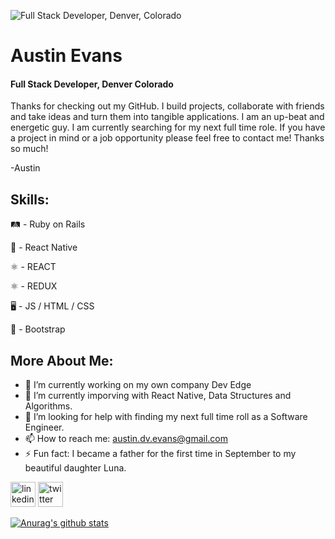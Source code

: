 ![Full Stack Developer, Denver, Colorado](https://pbs.twimg.com/profile_banners/1302282274302435328/1606586299/600x200)

# Austin Evans 
#### Full Stack Developer, Denver Colorado


Thanks for checking out my GitHub. I build projects, collaborate with friends and take ideas and turn them into tangible applications. I am an up-beat and energetic guy. I am currently searching for my next full time role. If you have a project in mind or a job opportunity please feel free to contact me! Thanks so much! 

-Austin

## Skills:

🛤 - Ruby on Rails

📱 - React Native

⚛ - REACT 

⚛ - REDUX

🖥 - JS / HTML / CSS

👢 - Bootstrap


## More About Me:

- 🔭 I’m currently working on my own company Dev Edge 
- 🌱 I’m currently imporving with React Native, Data Structures and Algorithms. 
- 🤔 I’m looking for help with finding my next full time roll as a Software Engineer. 
- 📫 How to reach me: austin.dv.evans@gmail.com 
- ⚡ Fun fact: I became a father for the first time in September to my beautiful daughter Luna. 


[<img src='https://cdn.jsdelivr.net/npm/simple-icons@3.0.1/icons/linkedin.svg' alt='linkedin' height='40'>](https://www.linkedin.com/in/Austin-DV-Evans/)  [<img src='https://cdn.jsdelivr.net/npm/simple-icons@3.0.1/icons/twitter.svg' alt='twitter' height='40'>](https://twitter.com/@AustinDVEvans)  



[![Anurag's github stats](https://github-readme-stats.vercel.app/api?username=austin-dv-evans&show_icons=true&theme=react)](https://github.com/anuraghazra/github-readme-stats)

<!--
**Austin-dv-Evans/Austin-dv-Evans** is a ✨ _special_ ✨ repository because its `README.md` (this file) appears on your GitHub profile.

